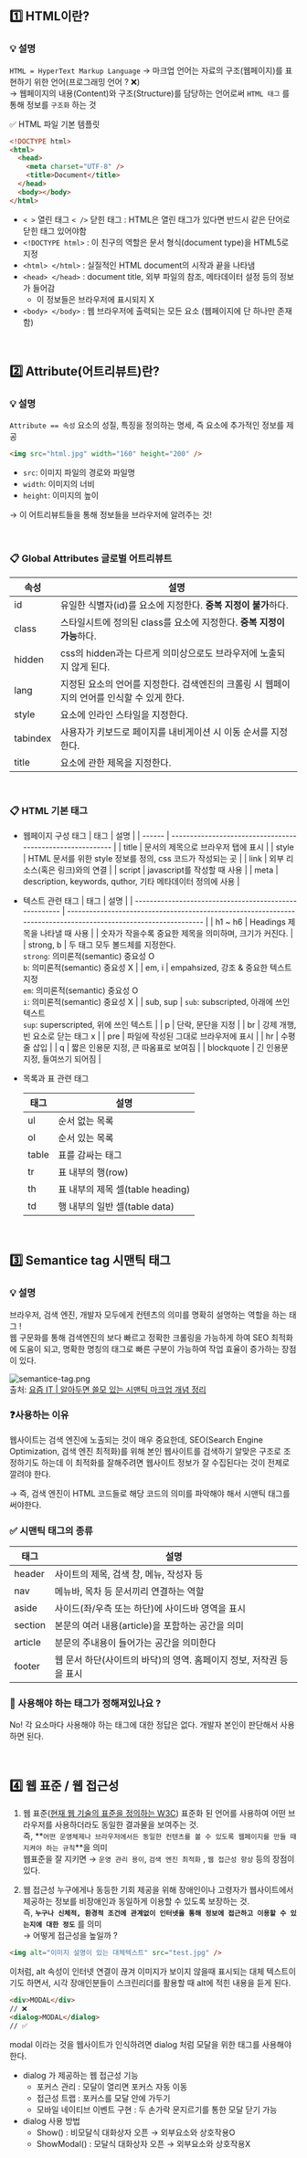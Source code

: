 ## 1️⃣ HTML이란?

### 💡 설명

`HTML = HyperText Markup Language`
→ 마크업 언어는 자료의 구조(웹페이지)를 표현하기 위한 언어(프로그래밍 언어 ? ❌)  
→ 웹페이지의 내용(Content)와 구조(Structure)를 담당하는 언어로써 `HTML 태그` 를 통해 정보를 `구조화` 하는 것
<br>

✅ HTML 파일 기본 템플릿

```html
<!DOCTYPE html>
<html>
  <head>
    <meta charset="UTF-8" />
    <title>Document</title>
  </head>
  <body></body>
</html>
```

- `< >` 열린 태그 `< />` 닫힌 태그 : HTML은 열린 태그가 있다면 반드시 같은 단어로 닫힌 태그 있어야함
- `<!DOCTYPE html>` : 이 친구의 역할은 문서 형식(document type)을 HTML5로 지정
- `<html> </html>` : 실질적인 HTML document의 시작과 끝을 나타냄
- `<head> </head>` : document title, 외부 파일의 참조, 메타데이터 설정 등의 정보가 들어감
  - 이 정보들은 브라우저에 표시되지 X
- `<body> </body>` : 웹 브라우저에 출력되는 모든 요소 (웹페이지에 단 하나만 존재함)

<br>

## 2️⃣ Attribute(어트리뷰트)란?

### 💡 설명

`Attribute == 속성`
요소의 성질, 특징을 정의하는 명세, 즉 요소에 추가적인 정보를 제공

```html
<img src="html.jpg" width="160" height="200" />
```

- `src`: 이미지 파일의 경로와 파일명
- `width`: 이미지의 너비
- `height`: 이미지의 높이

→ 이 어트리뷰트들을 통해 정보들을 브라우저에 알려주는 것!

<br>

### 📋 Global Attributes 글로벌 어트리뷰트

| 속성     | 설명                                                                                       |
| -------- | ------------------------------------------------------------------------------------------ |
| id       | 유일한 식별자(id)를 요소에 지정한다. **중복 지정이 불가**하다.                             |
| class    | 스타일시트에 정의된 class를 요소에 지정한다. **중복 지정이 가능**하다.                     |
| hidden   | css의 hidden과는 다르게 의미상으로도 브라우저에 노출되지 않게 된다.                        |
| lang     | 지정된 요소의 언어를 지정한다. 검색엔진의 크롤링 시 웹페이지의 언어를 인식할 수 있게 한다. |
| style    | 요소에 인라인 스타일을 지정한다.                                                           |
| tabindex | 사용자가 키보드로 페이지를 내비게이션 시 이동 순서를 지정한다.                             |
| title    | 요소에 관한 제목을 지정한다.                                                               |

<br>

### 📋 HTML 기본 태그

- 웹페이지 구성 태그
  | 태그 | 설명 |
  | ------ | ---------------------------------------------------------- |
  | title | 문서의 제목으로 브라우저 탭에 표시 |
  | style | HTML 문서를 위한 style 정보를 정의, css 코드가 작성되는 곳 |
  | link | 외부 리소스(혹은 링크)와의 연결 |
  | script | javascript를 작성할 때 사용 |
  | meta | description, keywords, quthor, 기타 메타데이터 정의에 사용 |
  <br>

- 텍스트 관련 태그
  | 태그 | 설명 |
  | ------------------------------------------------------ | --------------------------------------------------------------------------------------------------------------- |
  | h1 ~ h6 | Headings 제목을 나타낼 때 사용 |
  | 숫자가 작을수록 중요한 제목을 의미하며, 크기가 커진다. |
  | strong, b | 두 태그 모두 볼드체를 지정한다.<br>`strong`: 의미론적(semantic) 중요성 O <br>`b`: 의미론적(semantic) 중요성 X |
  | em, i | empahsized, 강조 & 중요한 텍스트 지정<br>`em`: 의미론적(semantic) 중요성 O <br>`i`: 의미론적(semantic) 중요성 X |
  | sub, sup | `sub`: subscripted, 아래에 쓰인 텍스트<br>`sup`: superscripted, 위에 쓰인 텍스트 |
  | p | 단락, 문단을 지정 |
  | br | 강제 개행, 빈 요소로 닫는 태그 x |
  | pre | 파일에 작성된 그대로 브라우저에 표시 |
  | hr | 수평줄 삽입 |
  | q | 짧은 인용문 지정, 큰 따옴표로 보여짐 |
  | blockquote | 긴 인용문 지정, 들여쓰기 되어짐 |
  <br>
- 목록과 표 관련 태그

  | 태그  | 설명                             |
  | ----- | -------------------------------- |
  | ul    | 순서 없는 목록                   |
  | ol    | 순서 있는 목록                   |
  | table | 표를 감싸는 태그                 |
  | tr    | 표 내부의 행(row)                |
  | th    | 표 내부의 제목 셀(table heading) |
  | td    | 행 내부의 일반 셀(table data)    |

<br>

## 3️⃣ Semantice tag 시맨틱 태그

### 💡 설명

브라우저, 검색 엔진, 개발자 모두에게 컨텐츠의 의미를 명확히 설명하는 역할을 하는 태그 !  
웹 구문화를 통해 검색엔진의 보다 빠르고 정확한 크롤링을 가능하게 하여 SEO 최적화에 도움이 되고, 명확한 명칭의 태그로 빠른 구분이 가능하여 작업 효율이 증가하는 장점이 있다.

![semantice-tag.png](./img/semantice-tag.png)  
출처: [요즘 IT | 알아두면 쓸모 있는 시맨틱 마크업 개념 정리](<[https://yozm.wishket.com/magazine/detail/2495/](https://yozm.wishket.com/magazine/detail/2495/)>)

### ❓사용하는 이유

웹사이트는 검색 엔진에 노출되는 것이 매우 중요한데, SEO(Search Engine Optimization, 검색 엔진 최적화)를 위해 본인 웹사이트를 검색하기 알맞은 구조로 조정하기도 하는데 이 최적화를 잘해주려면 웹사이트 정보가 잘 수집된다는 것이 전제로 깔려야 한다.

→ 즉, 검색 엔진이 HTML 코드들로 해당 코드의 의미를 파악해야 해서 시맨틱 태그를 써야한다.

### ✅ 시맨틱 태그의 종류

| 태그    | 설명                                                                |
| ------- | ------------------------------------------------------------------- |
| header  | 사이트의 제목, 검색 창, 메뉴, 작성자 등                             |
| nav     | 메뉴바, 목차 등 문서끼리 연결하는 역할                              |
| aside   | 사이드(좌/우측 또는 하단)에 사이드바 영역을 표시                    |
| section | 본문의 여러 내용(article)을 포함하는 공간을 의미                    |
| article | 분문의 주내용이 들어가는 공간을 의미한다                            |
| footer  | 웹 문서 하단(사이트의 바닥)의 영역. 홈페이지 정보, 저작권 등을 표시 |

### 🧐 사용해야 하는 태그가 정해져있나요 ?

No! 각 요소마다 사용해야 하는 태그에 대한 정답은 없다. 개발자 본인이 판단해서 사용하면 된다.

<br>

## 4️⃣ 웹 표준 / 웹 접근성

1. 웹 표준([현재 웹 기술의 표준을 정의하는 W3C](<[https://www.w3.org/standards/](https://www.w3.org/standards/)>))
   표준화 된 언어를 사용하여 어떤 브라우저를 사용하더라도 동일한 결과물을 보여주는 것.  
   즉, **`어떤 운영체제나 브라우저에서든 동일한 컨텐츠를 볼 수 있도록 웹페이지를 만들 때 지켜야 하는 규칙`**을 의미<br>
   웹표준을 잘 지키면 → `운영 관리 용이`, `검색 엔진 최적화` , `웹 접근성 향상` 등의 장점이 있다.
   <br>

2. 웹 접근성
   누구에게나 동등한 기회 제공을 위해 장애인이나 고령자가 웹사이트에서 제공하는 정보를 비장애인과 동일하게 이용할 수 있도록 보장하는 것.  
   즉, **`누구나 신체적, 환경적 조건에 관계없이 인터넷을 통해 정보에 접근하고 이용할 수 있는지에 대한 정도`** 를 의미<br>
   → 어떻게 접근성을 높일까 ?

```html
<img alt="이미지 설명이 있는 대체텍스트" src="test.jpg" />
```

이처럼, alt 속성이 인터넷 연결이 끊겨 이미지가 보이지 않을때 표시되는 대체 텍스트이기도 하면서, 시각 장애인분들이 스크린리더를 활용할 때 alt에 적힌 내용을 듣게 된다.

```html
<div>MODAL</div>
// ❌
<dialog>MODAL</dialog>
// ✅
```

modal 이라는 것을 웹사이트가 인식하려면 dialog 처럼 모달을 위한 태그를 사용해야 한다.

- dialog 가 제공하는 웹 접근성 기능
  - 포커스 관리 : 모달이 열리면 포커스 자동 이동
  - 접근성 트랩 : 포커스를 모달 안에 가두기
  - 모바일 네이티브 이벤트 구현 : 두 손가락 문지르기를 통한 모달 닫기 가능
- dialog 사용 방법
  - Show() : 비모달식 대화상자 오픈 → 외부요소와 상호작용O
  - ShowModal() : 모달식 대화상자 오픈 → 외부요소와 상호작용X

